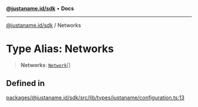 [**@justaname.id/sdk**](../README.md) • **Docs**

***

[@justaname.id/sdk](../globals.md) / Networks

# Type Alias: Networks

> **Networks**: [`Network`](../interfaces/Network.md)[]

## Defined in

[packages/@justaname.id/sdk/src/lib/types/justaname/configuration.ts:13](https://github.com/JustaName-id/JustaName-sdk/blob/577c5c787ef18bf8ddf8b997f021738a0e8ca336/packages/@justaname.id/sdk/src/lib/types/justaname/configuration.ts#L13)
